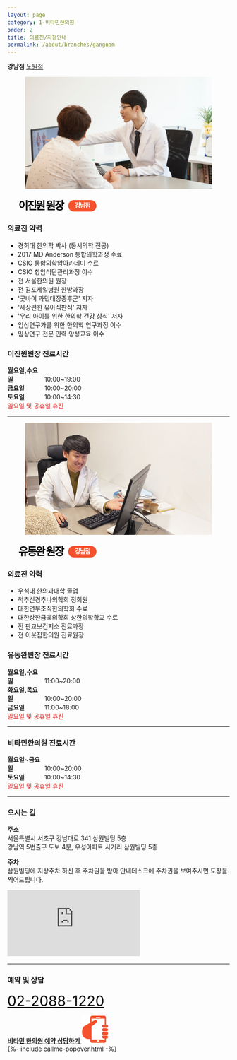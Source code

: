 ```yaml
---
layout: page
category: 1-비타민한의원
order: 2
title: 의료진/지점안내
permalink: /about/branches/gangnam
---
```


<div class="tab">
  <strong>강남점</strong>
  <a href="/about/branches/nowon">노원점</a>
</div>

<figure>
  <img src="/assets/img-branch-gangnam.jpg" alt="">
</figure>

<style>
.member-name {
  margin:15px 25px;
  font-size:24px;
  letter-spacing:-2.4px;
  color:#000;
  text-align:left;
}
.member-name small {
  zoom:1;
  display:inline-block;
  min-width:40px;
  height:26px;
  line-height:24px;
  margin-left:8px;
  padding:0 12px;
  border-radius:13px;
  background-color:#f4512c;
  color:#fff;
  font-size:14px;
  font-weight:bold;
  letter-spacing: -1.4px;
  text-align:center;
  vertical-align:4px;
}
</style>

<h2 class="member-name">
  이진원 원장
  <small>강남점</small>
</h2>

<div class="content-history">
  <h3>의료진 약력</h3>
  <ul>
  <li>경희대 한의학 박사 (동서의학 전공)</li>
  <li>2017 MD Anderson 통합의학과정 수료 </li>
  <li>CSIO 통합의학암아카데미 수료</li>
  <li>CSIO 항암식단관리과정 이수</li>
  <li>전 서울한의원 원장</li>
  <li>전 김포제일병원 한방과장</li>
  <li>'굿바이 과민대장증후군' 저자</li>
  <li>'세상편한 유아식판식' 저자</li>
  <li>'우리 아이를 위한 한의학 건강 상식' 저자</li>  
  <li>임상연구가를 위한 한의학 연구과정 이수</li>
  <li>임상연구 전문 인력 양성교육 이수</li>  
  </ul>
</div>

<h3>이진원원장 진료시간</h3>
<p>
  <strong style="display:inline-block; width:80px">월요일,수요일</strong>
  10:00~19:00<br> 
  <strong style="display:inline-block; width:80px">금요일</strong>
  10:00~20:00<br>
  <strong style="display:inline-block; width:80px">토요일</strong>
  10:00~14:30<br>
  <span style="color:#e02020">일요일 및 공휴일 휴진</span>
</p>

<hr>

<figure>
  <img src="/assets/img-branch-gangnam_2.jpg" alt="">
</figure>

<h2 class="member-name">
  유동완 원장
  <small>강남점</small>
</h2>

<div class="content-history">
  <h3>의료진 약력</h3>
  <ul>
  <li>우석대 한의과대학 졸업</li>
  <li>척추신경추나의학회 정회원</li>
  <li>대한연부조직한의학회 수료</li>
  <li>대한상한금궤의학회 상한의학학교 수료</li>
  <li>전 판교보건지소 진료과장</li>
  <li>전 이웃집한의원 진료원장</li>
  </ul>
</div>

<h3>유동완원장 진료시간</h3>
<p>
  <strong style="display:inline-block; width:80px">월요일,수요일</strong>
  11:00~20:00<br> 
  <strong style="display:inline-block; width:80px">화요일,목요일</strong>
  10:00~20:00<br> 
    <strong style="display:inline-block; width:80px">금요일</strong>
  11:00~18:00<br> 
  <span style="color:#e02020">일요일 및 공휴일 휴진</span>
</p>

<hr>

<h3>비타민한의원 진료시간</h3>
<p>
  <strong style="display:inline-block; width:80px">월요일~금요일</strong>
  10:00~20:00<br> 
  <strong style="display:inline-block; width:80px">토요일</strong>
  10:00~14:30<br>
  <span style="color:#e02020">일요일 및 공휴일 휴진</span>
</p>

<hr>

<h3>오시는 길</h3>
<p>
  <strong>주소</strong><br>
  서울특별시 서초구 강남대로 341 삼원빌딩 5층<br>
  강남역 5번출구 도보 4분, 우성아파트 사거리 삼원빌딩 5층
</p>
<p>
  <strong>주차</strong><br>
  삼원빌딩에 지상주차 하신 후 주차권을 받아 안내데스크에 주차권을 보여주시면 도장을 찍어드립니다.
</p>

<iframe src="https://www.google.com/maps/embed?pb=!1m18!1m12!1m3!1d3165.6210470306523!2d127.02723991514603!3d37.49326803607879!2m3!1f0!2f0!3f0!3m2!1i1024!2i768!4f13.1!3m3!1m2!1s0x357ca1dadf7cdb0f%3A0x1796a801d3aeb611!2z67CU7J207ZSM656c7ZWc7J2Y7JuQ!5e0!3m2!1sko!2skr!4v1561422405858!5m2!1sko!2skr" frameborder="0" style="border:0" allowfullscreen></iframe>

<hr>

<!--
<h3>둘러보기</h3>
<div class="featured-review">
  <dl>
  <dt><img src="https://via.placeholder.com/300x180" alt=""></dt>
  </dl>
  <dl>
  <dt><img src="https://via.placeholder.com/300x180" alt=""></dt>
  </dl>
  <dl>
  <dt><img src="https://via.placeholder.com/300x180" alt=""></dt>
  </dl>
</div>

<hr>
-->

<h3>예약 및 상담</h3>
<p>
  <big style="font-size:32px">
    <a href="tel:02-2088-1220" style="color:#000">02-2088-1220</a>
  </big>
</p>
<div class="call-to-action">
  <a href="javascript:void(0)" onclick="toggleCallmePopover()">
    <strong>비타민 한의원 예약 상담하기 <img src="/assets/icon-hand-graving-phone.svg" alt=""></strong>
  </a>
</div>
{%- include callme-popover.html -%}
